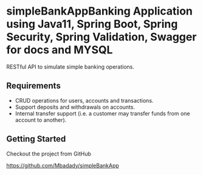# simpleBankAppBanking Application using Java11, Spring Boot, Spring Security, Spring Validation, Swagger for docs and MYSQL

RESTful API to simulate simple banking operations.

## Requirements
* CRUD operations for users, accounts and transactions.
* Support deposits and withdrawals on accounts.
* Internal transfer support (i.e. a customer may transfer funds from one account to another).

## Getting Started

Checkout the project from GitHub

<https://github.com/Mbadady/simpleBankApp>
